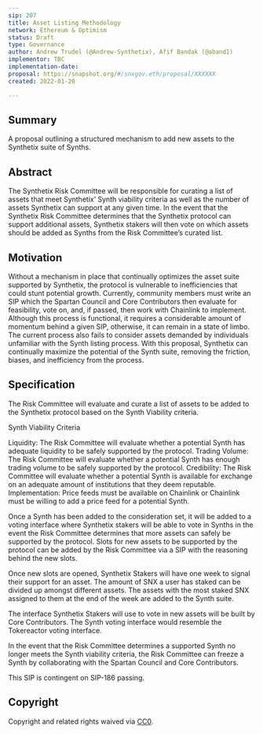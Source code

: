 ```yaml
---
sip: 207
title: Asset Listing Methodology
network: Ethereum & Optimism
status: Draft
type: Governance
author: Andrew Trudel (@Andrew-Synthetix), Afif Bandak (@aband1)
implementor: TBC
implementation-date:
proposal: https://snapshot.org/#/snxgov.eth/proposal/XXXXXX
created: 2022-01-20

---
```


## Summary

A proposal outlining a structured mechanism to add new assets to the Synthetix suite of Synths. 

## Abstract

The Synthetix Risk Committee will be responsible for curating a list of assets that meet Synthetix’ Synth viability criteria as well as the number of assets Synthetix can support at any given time. In the event that the Synthetix Risk Committee determines that the Synthetix protocol can support additional assets, Synthetix stakers will then vote on which assets should be added as Synths from the Risk Committee’s curated list. 

## Motivation

Without a mechanism in place that continually optimizes the asset suite supported by Synthetix, the protocol is vulnerable to inefficiencies that could stunt potential growth. Currently, community members must write an SIP which the Spartan Council and Core Contributors then evaluate for feasibility, vote on, and, if passed, then work with Chainlink to implement. Although this process is functional, it requires a considerable amount of momentum behind a given SIP, otherwise, it can remain in a state of limbo. The current process also fails to consider assets demanded by individuals unfamiliar with the Synth listing process. With this proposal, Synthetix can continually maximize the potential of the Synth suite, removing the friction, biases, and inefficiency from the process.

## Specification

The Risk Committee will evaluate and curate a list of assets to be added to the Synthetix protocol based on the Synth Viability criteria. 

Synth Viability Criteria 

Liquidity: The Risk Committee will evaluate whether a potential Synth has adequate liquidity to be safely supported by the protocol. 
Trading Volume: The Risk Committee will evaluate whether a potential Synth has enough trading volume to be safely supported by the protocol. 
Credibility: The Risk Committee will evaluate whether a potential Synth is available for exchange on an adequate amount of institutions that they deem reputable. 
Implementation: Price feeds must be available on Chainlink or Chainlink must be willing to add a price feed for a potential Synth. 

Once a Synth has been added to the consideration set, it will be added to a voting interface where Synthetix stakers will be able to vote in Synths in the event the Risk Committee determines that more assets can safely be supported by the protocol. Slots for new assets to be supported by the protocol can be added by the Risk Committee via a SIP with the reasoning behind the new slots. 

Once new slots are opened, Synthetix Stakers will have one week to signal their support for an asset. The amount of SNX a user has staked can be divided up amongst different assets. The assets with the most staked SNX assigned to them at the end of the week are added to the Synth suite. 

The interface Synthetix Stakers will use to vote in new assets will be built by Core Contributors. The Synth voting interface would resemble the Tokereactor voting interface. 

In the event that the Risk Committee determines a supported Synth no longer meets the Synth viability criteria, the Risk Committee can freeze a Synth by collaborating with the Spartan Council and Core Contributors. 

This SIP is contingent on SIP-186 passing. 

## Copyright

Copyright and related rights waived via [CC0](https://creativecommons.org/publicdomain/zero/1.0/).

